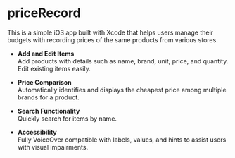 # priceRecord
This is a simple iOS app built with Xcode that helps users manage their budgets with recording prices of the same products from various stores.

- **Add and Edit Items**  
  Add products with details such as name, brand, unit, price, and quantity. Edit existing items easily.

- **Price Comparison**  
  Automatically identifies and displays the cheapest price among multiple brands for a product.

- **Search Functionality**  
  Quickly search for items by name.

- **Accessibility**  
  Fully VoiceOver compatible with labels, values, and hints to assist users with visual impairments.
